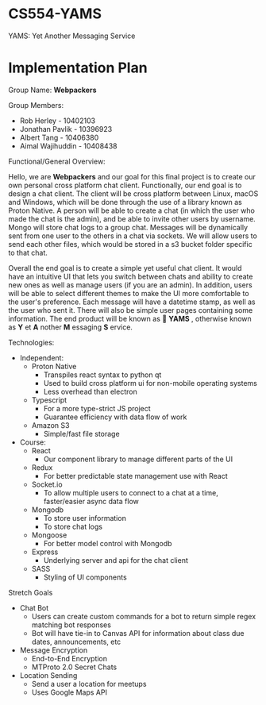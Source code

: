 # CS554-YAMS
YAMS: Yet Another Messaging Service

# Implementation Plan

Group Name: **Webpackers**

Group Members:

- Rob Herley - 10402103
- Jonathan Pavlik - 10396923
- Albert Tang - 10406380
- Aimal Wajihuddin - 10408438

Functional/General Overview:

 Hello, we are **Webpackers** and our goal for this final project is to create our own personal cross platform chat client. Functionally, our end goal is to design a chat client. The client will be cross platform between Linux, macOS and Windows, which will be done through the use of a library known as Proton Native. A person will be able to create a chat (in which the user who made the chat is the admin), and be able to invite other users by username. Mongo will store chat logs to a group chat. Messages will be dynamically sent from one user to the others in a chat via sockets. We will allow users to send each other files, which would be stored in a s3 bucket folder specific to that chat.

Overall the end goal is to create a simple yet useful chat client. It would have an intuitive UI that lets you switch between chats and ability to create new ones as well as manage users (if you are an admin). In addition, users will be able to select different themes to make the UI more comfortable to the user&#39;s preference. Each message will have a datetime stamp, as well as the user who sent it. There will also be simple user pages containing some information. The end product will be known as 🍠 **YAMS** , otherwise known as **Y** et **A** nother **M** essaging **S** ervice.

Technologies:

- Independent:
  - Proton Native
    - Transpiles react syntax to python qt
    - Used to build cross platform ui for non-mobile operating systems
    - Less overhead than electron
  - Typescript
    - For a more type-strict JS project
    - Guarantee efficiency with data flow of work
  - Amazon S3
    - Simple/fast file storage
- Course:
  - React
    - Our component library to manage different parts of the UI
  - Redux
    - For better predictable state management use with React
  - Socket.io
    - To allow multiple users to connect to a chat at a time, faster/easier async data flow
  - Mongodb
    - To store user information
    - To store chat logs
  - Mongoose
    - For better model control with Mongodb
  - Express
    - Underlying server and api for the chat client
  - SASS
    - Styling of UI components

Stretch Goals

- Chat Bot
  - Users can create custom commands for a bot to return simple regex matching bot responses
  - Bot will have tie-in to Canvas API for information about class due dates, announcements, etc
- Message Encryption
  - End-to-End Encryption
  - MTProto 2.0 Secret Chats
- Location Sending
  - Send a user a location for meetups
  - Uses Google Maps API
  